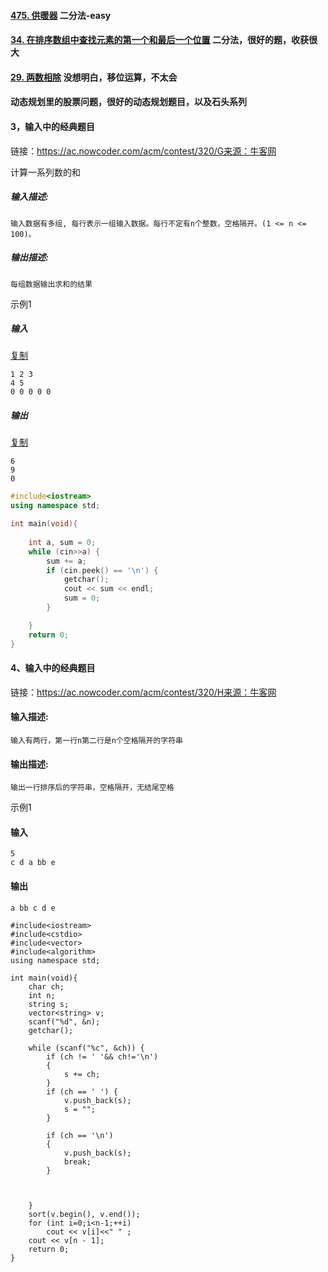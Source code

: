 #### [475. 供暖器](https://leetcode-cn.com/problems/heaters/)  二分法-easy

#### [34. 在排序数组中查找元素的第一个和最后一个位置](https://leetcode-cn.com/problems/find-first-and-last-position-of-element-in-sorted-array/)   二分法，很好的题，收获很大



#### [29. 两数相除](https://leetcode-cn.com/problems/divide-two-integers/)    没想明白，移位运算，不太会





#### 动态规划里的**股票**问题，很好的动态规划题目，以及**石头**系列







#### 3，输入中的经典题目

链接：https://ac.nowcoder.com/acm/contest/320/G来源：牛客网

计算一系列数的和

##### 输入描述:

```
输入数据有多组, 每行表示一组输入数据。每行不定有n个整数，空格隔开。(1 <= n <= 100)。
```

##### 输出描述:

```
每组数据输出求和的结果
```

 示例1 

##### 输入

[复制](javascript:void(0);)

```
1 2 3
4 5
0 0 0 0 0
```

##### 输出

[复制](javascript:void(0);)

```
6
9
0
```

~~~C++
#include<iostream>
using namespace std;

int main(void){
    
    int a, sum = 0;
	while (cin>>a) {
		sum += a;
		if (cin.peek() == '\n') {
			getchar();
			cout << sum << endl;
			sum = 0;
		}

	}
    return 0;
}
~~~

####  4、输入中的经典题目

链接：https://ac.nowcoder.com/acm/contest/320/H来源：牛客网

#### 输入描述:

```
输入有两行，第一行n第二行是n个空格隔开的字符串
```

#### 输出描述:

```
输出一行排序后的字符串，空格隔开，无结尾空格
```

 示例1 

#### 输入

```
5
c d a bb e
```

#### 输出



```
a bb c d e
```



~~~
#include<iostream>
#include<cstdio>
#include<vector>
#include<algorithm>
using namespace std;

int main(void){
    char ch;
	int n;
	string s;
	vector<string> v;
	scanf("%d", &n);
	getchar();

	while (scanf("%c", &ch)) {
		if (ch != ' '&& ch!='\n')
		{
			s += ch;
		}
		if (ch == ' ') {
			v.push_back(s);
			s = "";
		}

		if (ch == '\n')
		{
			v.push_back(s);
			break;
		}



	}
	sort(v.begin(), v.end());
	for (int i=0;i<n-1;++i)
		cout << v[i]<<" " ;
	cout << v[n - 1];
    return 0;
}

~~~

